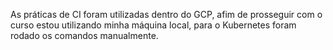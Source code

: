 As práticas de CI foram utilizadas dentro do GCP, afim de prosseguir com o curso estou utilizando minha máquina local, para o Kubernetes foram rodado os comandos manualmente.